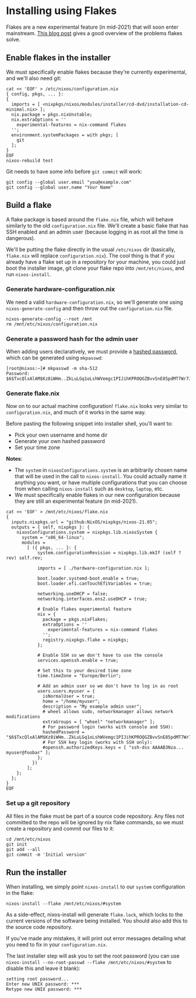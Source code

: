 Installing using Flakes
=======================

Flakes are a new experimental feature (in mid-2021) that will soon enter mainstream. [This blog post](https://www.tweag.io/blog/2020-05-25-flakes/) gives a good overview of the problems flakes solve.



Enable flakes in the installer
------------------------------

We must specifically enable flakes because they're currently experimental, and we'll also need git:

```text
cat << 'EOF' > /etc/nixos/configuration.nix
{ config, pkgs, ... }:
{
  imports = [ <nixpkgs/nixos/modules/installer/cd-dvd/installation-cd-minimal.nix> ];
  nix.package = pkgs.nixUnstable;
  nix.extraOptions = ''
    experimental-features = nix-command flakes
  '';
  environment.systemPackages = with pkgs; [
    git
  ];
}
EOF
nixos-rebuild test
```

Git needs to have some info before `git commit` will work:

```text
git config --global user.email "you@example.com"
git config --global user.name "Your Name"
```



Build a flake
-------------

A flake package is based around the `flake.nix` file, which will behave similarly to the old `configuration.nix` file. We'll create a basic flake that has SSH enabled and an admin user (because logging in as root all the time is dangerous).

We'll be putting the flake directly in the usual `/etc/nixos` dir (basically, `flake.nix` will replace `configuration.nix`). The cool thing is that if you already have a flake set up in a repository for your machine, you could just boot the installer image, git clone your flake repo into `/mnt/etc/nixos`, and run `nixos-install`.

### Generate hardware-configuration.nix

We need a valid `hardware-configuration.nix`, so we'll generate one using `nixos-generate-config` and then throw out the `configuration.nix` file.

```text
nixos-generate-config --root /mnt
rm /mnt/etc/nixos/configuration.nix
```

### Generate a password hash for the admin user

When adding users declaratively, we must provide a [hashed password](https://nixos.org/manual/nixos/stable/options.html#opt-users.users._name_.initialHashedPassword), which can be generated using `mkpasswd`:

```text
[root@nixos:~]# mkpasswd -m sha-512
Password: 
$6$TxcQlxAlAM$Kz8iWHm..ZkLuLGq1oLshWVemgc1PIJihKPROQGZBvvSnE85pdMT7Wr7J4f50Qbq2dsUitoT0GPQ8yxhKyddM1
```

### Generate flake.nix

Now on to our actual machine configuration! `flake.nix` looks very similar to `configuration.nix`, and much of it works in the same way.

Before pasting the following snippet into installer shell, you'll want to:
- Pick your own username and home dir
- Generate your own hashed password
- Set your time zone

**Notes**:
- The `system` in `nixosConfigurations.system` is an arbitrarily chosen name that will be used in the call to `nixos-install`. You could actually name it anything you want, or have multiple configurations that you can choose from when calling `nixos-install` such as `desktop`, `laptop`, etc.
- We must specifically enable flakes in our new configuration because they are still an experimental feature (in mid-2021).

```text
cat << 'EOF' > /mnt/etc/nixos/flake.nix
{
  inputs.nixpkgs.url = "github:NixOS/nixpkgs/nixos-21.05";
  outputs = { self, nixpkgs }: {
    nixosConfigurations.system = nixpkgs.lib.nixosSystem {
      system = "x86_64-linux";
      modules =
        [ ({ pkgs, ... }: {
            system.configurationRevision = nixpkgs.lib.mkIf (self ? rev) self.rev;

            imports = [ ./hardware-configuration.nix ];

            boot.loader.systemd-boot.enable = true;
            boot.loader.efi.canTouchEfiVariables = true;

            networking.useDHCP = false;
            networking.interfaces.ens2.useDHCP = true;

            # Enable flakes experimental feature
            nix = {
              package = pkgs.nixFlakes;
              extraOptions = ''
                experimental-features = nix-command flakes
              '';
              registry.nixpkgs.flake = nixpkgs;
            };

            # Enable SSH so we don't have to use the console
            services.openssh.enable = true;

            # Set this to your desired time zone
            time.timeZone = "Europe/Berlin";

            # Add an admin user so we don't have to log in as root
            users.users.myuser = {
              isNormalUser = true;
              home = "/home/myuser";
              description = "My example admin user";
              # wheel allows sudo, networkmanager allows network modifications
              extraGroups = [ "wheel" "networkmanager" ];
              # For password login (works with console and SSH):
              hashedPassword = "$6$TxcQlxAlAM$Kz8iWHm..ZkLuLGq1oLshWVemgc1PIJihKPROQGZBvvSnE85pdMT7Wr7J4f50Qbq2dsUitoT0GPQ8yxhKyddM1";
              # For SSH key login (works with SSH only):
              #openssh.authorizedKeys.keys = [ "ssh-dss AAAAB3Nza... myuser@foobar" ];
            };
          })
        ];
    };
  };
}
EOF
```

### Set up a git repository

All files in the flake must be part of a source code repository. Any files not committed to the repo will be ignored by nix flake commands, so we must create a repository and commit our files to it:

```text
cd /mnt/etc/nixos
git init
git add --all
git commit -m 'Initial version'
```



Run the installer
-----------------

When installing, we simply point `nixos-install` to our `system` configuration in the flake:

```text
nixos-install --flake /mnt/etc/nixos/#system
```

As a side-effect, nixos-install will generate `flake.lock`, which locks to the current versions of the software being installed. You should also add this to the source code repository.

If you've made any mistakes, it will print out error messages detailing what you need to fix in your `configuration.nix`.

The last installer step will ask you to set the root password (you can use `nixos-install --no-root-passwd --flake /mnt/etc/nixos/#system` to disable this and leave it blank):

```text
setting root password...
Enter new UNIX password: ***
Retype new UNIX password: ***
```
